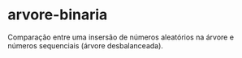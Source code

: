 # arvore-binaria
Comparação entre uma insersão de números aleatórios na árvore e números sequenciais (árvore desbalanceada).
